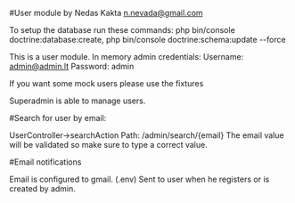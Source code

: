 #User module by Nedas Kakta n.nevada@gmail.com

To setup the database run these commands:
  php bin/console doctrine:database:create, 
  php bin/console doctrine:schema:update --force
  

This is a user module.
In memory admin credentials:
  Username: admin@admin.lt
  Password: admin

If you want some mock users please use the fixtures

Superadmin is able to manage users.

#Search for user by email:

UserController->searchAction
Path: /admin/search/{email}
The email value will be validated so make sure to type a correct value.

#Email notifications

Email is configured to gmail. (.env)
Sent to user when he registers or is created by admin.


